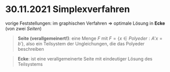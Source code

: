 # 30.11.2021 Simplexverfahren

vorige Feststellungen: im graphischen Verfahren => optimale Lösung in **Ecke** (von zwei *Seiten*)

>**Seite (verallgemeinert!)**: eine Menge *F* mit $F = \{x \in Polyeder: A'x = b'\}$, also ein Teilsystem der Ungleichungen, die das Polyeder beschreiben

> **Ecke**: ist eine verallgemeinerte Seite mit eindeutiger Lösung des Teilsystems


